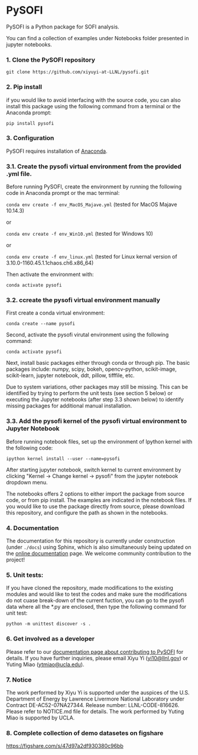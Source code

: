 # PySOFI
PySOFI is a Python package for SOFI analysis.

You can find a collection of examples under Notebooks folder presented in jupyter notebooks.

### 1. Clone the PySOFI repository
`git clone https://github.com/xiyuyi-at-LLNL/pysofi.git`

### 2. Pip install
if you would like to avoid interfacing with the source code, you can also install this package using the following command from a terminal or the Anaconda prompt:

`pip install pysofi`
### 3. Configuration
PySOFI requires installation of [Anaconda](https://docs.anaconda.com/anaconda/install/).

### 3.1. Create the pysofi virtual environment from the provided .yml file.
Before running PySOFI, create the environment by running the following code in Anaconda prompt or the mac terminal:

`conda env create -f env_MacOS_Majave.yml` (tested for MacOS Majave 10.14.3)

or

`conda env create -f env_Win10.yml` (tested for Windows 10)

or

`conda env create -f env_linux.yml` (tested for Linux kernal version of 3.10.0-1160.45.1.1chaos.ch6.x86_64)


Then activate the environment with:

`conda activate pysofi`

### 3.2. ccreate the pysofi virtual environment manually
First create a conda virtual environment:

`conda create --name pysofi`

Second, activate the pysofi virutal environment using the following command:

`conda activate pysofi`

Next, install basic packages either through conda or through pip. The basic packages include: numpy, scipy, bokeh, opencv-python, scikit-image, scikit-learn, jupyter notebook, ddt, pillow, tifffile, etc.

Due to system variations, other packages may still be missing. This can be identified by trying to perform the unit tests (see section 5 below) or executing the Jupyter notebooks (after step 3.3 shown below) to identify missing packages for additional manual installation.


### 3.3. Add the pysofi kernel of the pysofi virtual environment to Jupyter Notebook
Before running notebook files, set up the environment of Ipython kernel with the following code:

`ipython kernel install --user --name=pysofi`

After starting jupyter notebook, switch kernel to current environment by clicking "Kernel -> Change kernel -> pysofi" from the jupyter notebook dropdown menu.

The notebooks offers 2 options to either import the package from source code, or from pip install. The examples are indicated in the notebook files. If you would like to use the package directly from source, please download this repository, and configure the path as shown in the notebooks.


### 4. Documentation
The documentation for this repository is currently under construction (under `./docs`) using Sphinx, which is also simultaneously being updated on the [online documentation](https://xiyuyi-at-llnl.github.io/pysofi/build/html/index.html) page. We welcome community contribution to the project! 

### 5. Unit tests:
If you have cloned the repository, made modifications to the existing modules and would like to test the codes and make sure the modifications do not cuase break-down of the current fuction, you can go to the pysofi data where all the *.py are enclosed, then type the following command for unit test:

`python -m unittest discover -s .`

### 6. Get involved as a developer
Please refer to our [documentation page about contributing to PySOFI](https://xiyuyi-at-llnl.github.io/pysofi/build/html/about.html#contributing) for details.
If you have further inquiries, please email Xiyu Yi (yi10@llnl.gov) or Yuting Miao (ytmiao@ucla.edu).

### 7. Notice
The work performed by Xiyu Yi is supported under the auspices of the U.S. Department of Energy by Lawrence Livermore National Laboratory under Contract DE-AC52-07NA27344. Release number: LLNL-CODE-816626. Please refer to NOTICE.md file for details. The work performed by Yuting Miao is supported by UCLA.


### 8. Complete collection of demo datasetes on figshare
https://figshare.com/s/47d97a2df930380c96bb
